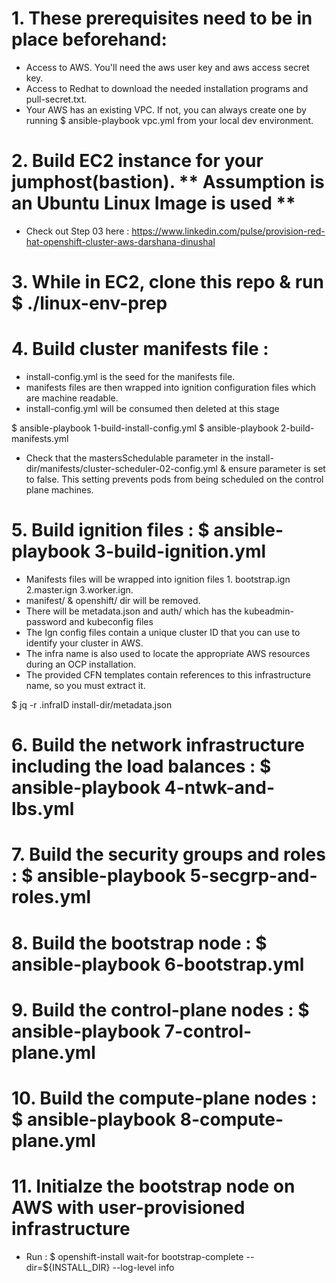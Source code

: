# 1. These prerequisites need to be in place beforehand:
  - Access to AWS. You'll need the aws user key and aws access secret key.
  - Access to Redhat to download the needed installation programs and pull-secret.txt.
  - Your AWS has an existing VPC. If not, you can always create one by running $ ansible-playbook vpc.yml from your local dev environment.

# 2. Build EC2 instance for your jumphost(bastion). ** Assumption is an Ubuntu Linux Image is used **
  - Check out Step 03 here : https://www.linkedin.com/pulse/provision-red-hat-openshift-cluster-aws-darshana-dinushal

# 3. While in EC2, clone this repo & run $ ./linux-env-prep

# 4. Build cluster manifests file : 
  - install-config.yml is the seed for the manifests file.
  - manifests files are then wrapped into ignition configuration files which are machine readable.
  - install-config.yml will be consumed then deleted at this stage

   $ ansible-playbook 1-build-install-config.yml
   $ ansible-playbook 2-build-manifests.yml
   - Check that the mastersSchedulable parameter in the install-dir/manifests/cluster-scheduler-02-config.yml & ensure parameter is set to false.
     This setting prevents pods from being scheduled on the control plane machines.

# 5. Build ignition files : $ ansible-playbook 3-build-ignition.yml

   - Manifests files will be wrapped into ignition files 1. bootstrap.ign 2.master.ign 3.worker.ign.
   - manifest/ & openshift/ dir will be removed.
   - There will be metadata.json and auth/ which has the kubeadmin-password and kubeconfig files
   - The Ign config files contain a unique cluster ID that you can use to identify your cluster in AWS. 
   - The infra name is also used to locate the appropriate AWS resources during an OCP installation. 
   - The provided CFN templates contain references to this infrastructure name, so you must extract it.
   
   $ jq -r .infraID install-dir/metadata.json

# 6. Build the network infrastructure including the load balances : $ ansible-playbook 4-ntwk-and-lbs.yml

# 7. Build the security groups and roles : $ ansible-playbook 5-secgrp-and-roles.yml

# 8. Build the bootstrap node : $ ansible-playbook 6-bootstrap.yml

# 9. Build the control-plane nodes : $ ansible-playbook 7-control-plane.yml

# 10. Build the compute-plane nodes : $ ansible-playbook 8-compute-plane.yml

# 11. Initialze the bootstrap node on AWS with user-provisioned infrastructure
   - Run : $ openshift-install wait-for bootstrap-complete --dir=${INSTALL_DIR} --log-level info